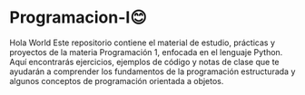 # Programacion-I😊
Hola World
Este repositorio contiene el material de estudio, prácticas y proyectos de la materia Programación 1, enfocada en el lenguaje Python. Aquí encontrarás ejercicios, ejemplos de código y notas de clase que te ayudarán a comprender los fundamentos de la programación estructurada y algunos conceptos de programación orientada a objetos.

